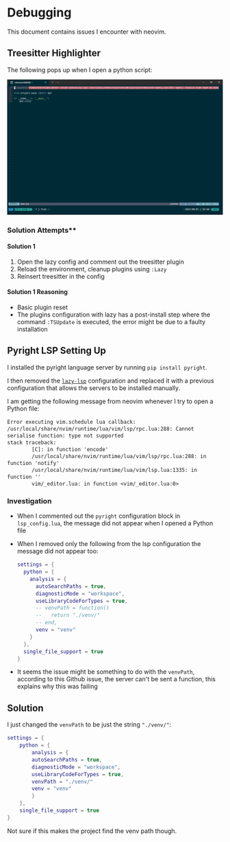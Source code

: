 # Debugging

This document contains issues I encounter with neovim.

## Treesitter Highlighter

The following pops up when I open a python script:

![Treesitter error](../images/treesitter-highlighter-error.png)

### Solution Attempts**

#### Solution 1

1. Open the lazy config and comment out the treesitter plugin
2. Reload the environment, cleanup plugins using `:Lazy`
3. Reinsert treesitter in the config

#### Solution 1 Reasoning

- Basic plugin reset
- The plugins configuration with lazy has a post-install step where the command `:TSUpdate` is executed, the error might be due to a faulty installation

## Pyright LSP Setting Up

I installed the pyright language server by running `pip install pyright`.

I then removed the [`lazy-lsp`](https://github.com/dundalek/lazy-lsp.nvim) configuration and replaced it with a previous configuration that allows the servers to be installed manually.

I am getting the following message from neovim whenever I try to open a Python file:

```log
Error executing vim.schedule lua callback: /usr/local/share/nvim/runtime/lua/vim/lsp/rpc.lua:288: Cannot serialise function: type not supported
stack traceback:
        [C]: in function 'encode'
        /usr/local/share/nvim/runtime/lua/vim/lsp/rpc.lua:288: in function 'notify'
        /usr/local/share/nvim/runtime/lua/vim/lsp.lua:1335: in function ''
        vim/_editor.lua: in function <vim/_editor.lua:0>
```

### Investigation

- When I commented out the `pyright` configuration block in `lsp_config.lua`, the message did not appear when I opened a Python file
- When I removed only the following from the lsp configuration the message did not appear too:
  
  ```lua
  settings = {
    python = {
      analysis = {
        autoSearchPaths = true,
        diagnosticMode = "workspace",
        useLibraryCodeForTypes = true,
        -- venvPath = function()
        --   return "./venv/"
        -- end,
        venv = "venv"
      }
    },
    single_file_support = true
  }
  ```

- It seems the issue might be something to do with the `venvPath`, according to this Github issue, the server can't be sent a function, this explains why this was failing

## Solution

I just changed the `venvPath` to be just the string `"./venv/"`:

```lua
settings = {
    python = {
        analysis = {
        autoSearchPaths = true,
        diagnosticMode = "workspace",
        useLibraryCodeForTypes = true,
        venvPath = "./venv/"
        venv = "venv"
        }
    },
    single_file_support = true
}
```

Not sure if this makes the project find the venv path though.
